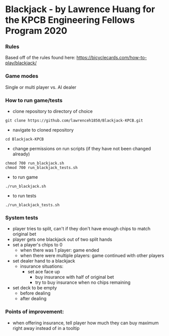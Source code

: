 # Blackjack - by Lawrence Huang for the KPCB Engineering Fellows Program 2020

### Rules
Based off of the rules found here: https://bicyclecards.com/how-to-play/blackjack/

### Game modes
Single or multi player vs. AI dealer

### How to run game/tests
- clone repository to directory of choice
```
git clone https://github.com/lawrenceh1850/Blackjack-KPCB.git
```
- navigate to cloned repository
```
cd Blackjack-KPCB
```
- change permissions on run scripts (if they have not been changed already)
```
chmod 700 run_blackjack.sh
chmod 700 run_blackjack_tests.sh
```
- to run game
```
./run_blackjack.sh
```
- to run tests
```
./run_blackjack_tests.sh
```

### System tests
- player tries to split, can't if they don't have enough chips to match original bet
- player gets one blackjack out of two split hands
- set a player's chips to 0
    - when there was 1 player: game ended
    - when there were multiple players: game continued with other players
- set dealer hand to a blackjack
    - insurance situations:
        - set ace face up
            - buy insurance with half of original bet
            - try to buy insurance when no chips remaining
- set deck to be empty
    - before dealing
    - after dealing
            
### Points of improvement:
- when offering insurance, tell player how much they can buy maximum right away instead of in a tooltip